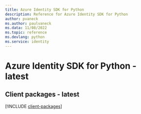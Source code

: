 ```yaml
---
title: Azure Identity SDK for Python
description: Reference for Azure Identity SDK for Python
author: pvaneck
ms.author: paulvaneck
ms.data: 11/08/2022
ms.topic: reference
ms.devlang: python
ms.service: identity
---
```

# Azure Identity SDK for Python - latest

## Client packages - latest
[!INCLUDE [client-packages](identity-client-index.md)]
